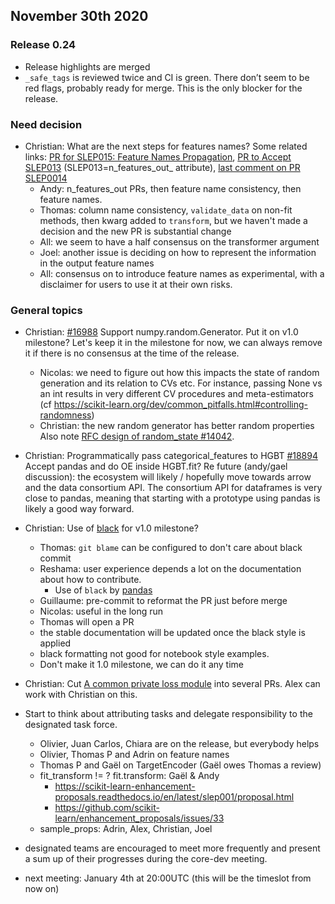 ## November 30th 2020

### Release 0.24

- Release highlights are merged
- `_safe_tags` is reviewed twice and CI is green.
  There don’t seem to be red flags, probably ready for merge.
  This is the only blocker for the release.

### Need decision
- Christian: What are the next steps for features names?
  Some related links: [PR for SLEP015: Feature Names Propagation](https://github.com/scikit-learn/enhancement_proposals/pull/48),
  [PR to Accept SLEP013](https://github.com/scikit-learn/enhancement_proposals/pull/36) (SLEP013=n_features_out_ attribute),
  [last comment on PR SLEP0014](https://github.com/scikit-learn/enhancement_proposals/pull/37#issuecomment-667759811)
  - Andy: n_features_out PRs, then feature name consistency, then feature names.
  - Thomas: column name consistency, `validate_data` on non-fit methods, then kwarg added to `transform`,
    but we haven't made a decision and the new PR is substantial change
  - All: we seem to have a half consensus on the transformer argument
  - Joel: another issue is deciding on how to represent the information in the output feature names
  - All: consensus on to introduce feature names as experimental, with a disclaimer for users to use it at their own risks.

### General topics
- Christian: [#16988](https://github.com/scikit-learn/scikit-learn/issues/16988) Support numpy.random.Generator. Put it on v1.0 milestone?
  Let's keep it in the milestone for now, we can always remove it if there is no consensus at the time of the release.
    - Nicolas: we need to figure out how this impacts the state of random generation and its relation to CVs etc.
      For instance, passing None vs an int results in very different CV procedures and meta-estimators
      (cf https://scikit-learn.org/dev/common_pitfalls.html#controlling-randomness)
    - Christian: the new random generator has better random properties
  Also note [RFC design of random_state #14042](https://github.com/scikit-learn/scikit-learn/issues/14042).
- Christian: Programmatically pass categorical_features to HGBT [#18894](https://github.com/scikit-learn/scikit-learn/issues/18894)
  Accept pandas and do OE inside HGBT.fit?
  Re future (andy/gael discussion): the ecosystem will likely / hopefully move towards arrow and the data consortium API.
  The consortium API for dataframes is very close to pandas, meaning that starting with a prototype using pandas is likely a good way forward.
- Christian: Use of [black](https://black.readthedocs.io) for v1.0 milestone?
  - Thomas: `git blame` can be configured to don't care about black commit
  - Reshama: user experience depends a lot on the documentation about how to contribute.
      - Use of `black` by [pandas](https://pandas.pydata.org/pandas-docs/stable/development/contributing.html#python-pep8-black)
  - Guillaume: pre-commit to reformat the PR just before merge
  - Nicolas: useful in the long run
  - Thomas will open a PR
  - the stable documentation will be updated once the black style is applied
  - black formatting not good for notebook style examples.
  - Don't make it 1.0 milestone, we can do it any time
- Christian: Cut [A common private loss module](https://github.com/scikit-learn/scikit-learn/issues/15123) into several PRs.
  Alex can work with Christian on this.

- Start to think about attributing tasks and delegate responsibility to the designated task force.
    - Olivier, Juan Carlos, Chiara are on the release, but everybody helps
    - Olivier, Thomas P and Adrin on feature names
    - Thomas P and Gaël on TargetEncoder (Gaël owes Thomas a review)
    - fit_transform != ? fit.transform: Gaël & Andy
        - https://scikit-learn-enhancement-proposals.readthedocs.io/en/latest/slep001/proposal.html
        - https://github.com/scikit-learn/enhancement_proposals/issues/33
    - sample_props: Adrin, Alex, Christian, Joel

- designated teams are encouraged to meet more frequently and present a sum up of their progresses during the core-dev meeting.

- next meeting: January 4th at 20:00UTC (this will be the timeslot from now on)
